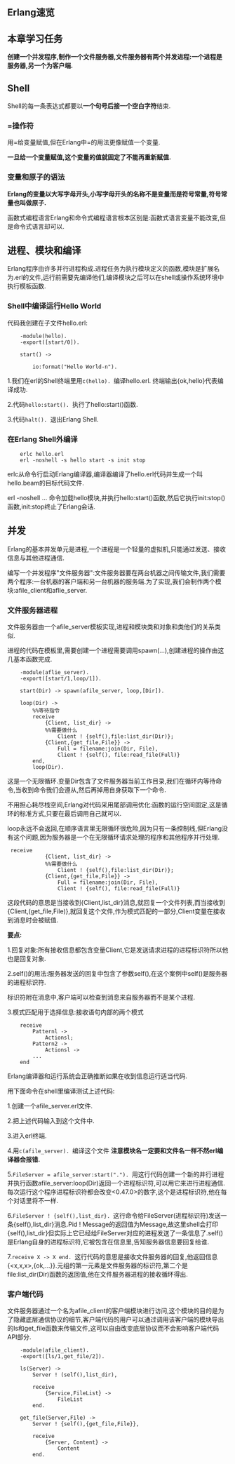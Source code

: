 ## Erlang速览 ##

## 本章学习任务 ##

**创建一个并发程序,制作一个文件服务器,文件服务器有两个并发进程:一个进程是服务器,另一个为客户端.**

## Shell ##

Shell的每一条表达式都要以**一个句号后接一个空白字符**结束.

### =操作符 ###

用=给变量赋值,但在Erlang中=的用法更像赋值一个变量.

**一旦给一个变量赋值,这个变量的值就固定了不能再重新赋值.**

### 变量和原子的语法 ###

**Erlang的变量以大写字母开头,小写字母开头的名称不是变量而是符号常量,符号常量也叫做原子.**

 函数式编程语言Erlang和命令式编程语言根本区别是:函数式语言变量不能改变,但是命令式语言却可以.

 ## 进程、模块和编译 ##

 Erlang程序由许多并行进程构成.进程任务为执行模块定义的函数,模块是扩展名为.erl的文件,运行前需要先编译他们,编译模块之后可以在shell或操作系统环境中执行模板函数.

### Shell中编译运行Hello World ###

代码我创建在子文件hello.erl:

```
    -module(hello). 
    -export([start/0]). 

    start() ->
        
        io:format("Hello World-n"). 
```

1.我们在erl的Shell终端里用``c(hello). ``编译hello.erl.
终端输出{ok,hello}代表编译成功.

2.代码``hello:start(). ``执行了hello:start()函数.

3.代码``halt(). ``退出Erlang Shell.

### 在Erlang Shell外编译 ###

```
    erlc hello.erl
    erl -noshell -s hello start -s init stop
```

erlc从命令行启动Erlang编译器,编译器编译了hello.erl代码并生成一个叫hello.beam的目标代码文件.

erl -noshell ... 命令加载hello模块,并执行hello:start()函数,然后它执行init:stop()函数,init:stop终止了Erlang会话.

## 并发 ##

Erlang的基本并发单元是进程,一个进程是一个轻量的虚拟机,只能通过发送、接收信息与其他进程通信.

编写一个并发程序"文件服务器":文件服务器要在两台机器之间传输文件,我们需要两个程序:一台机器的客户端和另一台机器的服务端.为了实现,我们会制作两个模块:afile_client和aflie_server.

### 文件服务器进程 ###

文件服务器由一个afile_server模板实现,进程和模块类和对象和类他们的关系类似.
    
进程的代码在模板里,需要创建一个进程需要调用spawn(...),创建进程的操作由这几基本函数完成.

```
    -module(aflie_server). 
    -export([start/1,loop/1]). 

    start(Dir) -> spawn(afile_server, loop,[Dir]). 

    loop(Dir) ->
        %%等待指令
        receive
            {Client, list_dir} ->
            %%需要做什么
                Client ! {self(),file:list_dir(Dir)};
            {Client,{get_file,File}} ->
                Full = filename:join(Dir, File),
                Client ! {self(), file:read_file(Full)}
        end,
        loop(Dir). 
```

这是一个无限循环.变量Dir包含了文件服务器当前工作目录,我们在循环内等待命令,当收到命令我们会遵从,然后再掉用自身获取下一个命令.

不用担心耗尽栈空间,Erlang对代码采用尾部调用优化:函数的运行空间固定,这是循环的标准方式,只要在最后调用自己就可以.

loop永远不会返回,在顺序语言里无限循环很危险,因为只有一条控制线,但Erlang没有这个问题,因为服务器是一个在无限循环请求处理的程序和其他程序并行处理.

```
 receive
            {Client, list_dir} ->
            %%需要做什么
                Client ! {self(),file:list_dir(Dir)};
            {Client,{get_file,File}} ->
                Full = filename:join(Dir, File),
                Client ! {self(), file:read_file(Full)}
```

这段代码的意思是当接收到{Client,list_dir}消息,就回复一个文件列表,而当接收到{Client,(get_file,File)},就回复这个文件,作为模式匹配的一部分,Client变量在接收到消息时会被赋值.

**要点:**

1.回复对象:所有接收信息都包含变量Client,它是发送请求进程的进程标识符所以他也是回复对象.

2.self()的用法:服务器发送的回复中包含了参数self(),在这个案例中self()是服务器的进程标识符.

标识符附在消息中,客户端可以检查到消息来自服务器而不是某个进程.

3.模式匹配用于选择信息:接收语句内部的两个模式

```
    receive
        Patternl ->
            Actionsl;
        Pattern2 ->
            Actionsl ->
        ...
    end
```

Erlang编译器和运行系统会正确推断如果在收到信息运行适当代码.

用下面命令在shell里编译测试上述代码:

1.创建一个afile_server.erl文件.

2.把上述代码输入到这个文件中.

3.进入erl终端.

4.用``c(afile_server). ``编译这个文件
**注意模块名一定要和文件名一样不然erl编译器会报错.**

5.``FileServer = afile_server:start("."). ``用这行代码创建一个新的并行进程并执行函数afile_server:loop(Dir)返回一个进程标识符,可以用它来进行进程通信.
每次运行这个程序进程标识符都会改变<0.47.0>的数字,这个是进程标识符,他在每个对话里将不一样.

6.``FileServer ! {self(),list_dir}. ``这行命令给FileServer(进程标识符)发送一条{self(),list_dir}消息.Pid ! Message的返回值为Message,故这里shell会打印{self(),list_dir}但实际上它已经给FileServer对应的进程发送了一条信息了.self()
是Erlang自身的进程标识符,它被包含在信息里,告知服务器信息要回复给谁.

7.``receive X -> X end. ``这行代码的意思是接收文件服务器的回复,他返回信息{<x,x,x>,{ok,...}}.元组的第一元素是文件服务器的标识符,第二个是file:list_dir(Dir)函数的返回值,他在文件服务器进程的接收循环得出.

### 客户端代码 ###

文件服务器通过一个名为afile_client的客户端模块进行访问,这个模块的目的是为了隐藏底层通信协议的细节,客户端代码的用户可以通过调用该客户端的模块导出的ls和get_file函数来传输文件,这可以自由改变底层协议而不会影响客户端代码API部分.

```
    -module(afile_client). 
    -export([ls/1,get_file/2]). 

    ls(Server) ->
        Server ! (self(),list_dir),

        receive
            {Service,FileList} ->
                FileList
        end. 

    get_file(Server,File) ->
        Server ! {self(),{get_file,File}},

        receive
            {Server, Content} ->
                Content
        end. 
```






